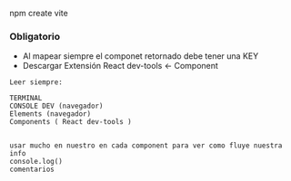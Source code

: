 npm create vite

### Obligatorio

-   Al mapear siempre el componet retornado debe tener una KEY 
-   Descargar Extensión React dev-tools <- Component

```
Leer siempre:

TERMINAL
CONSOLE DEV (navegador)
Elements (navegador)
Components ( React dev-tools )


usar mucho en nuestro en cada component para ver como fluye nuestra info
console.log()
comentarios

```